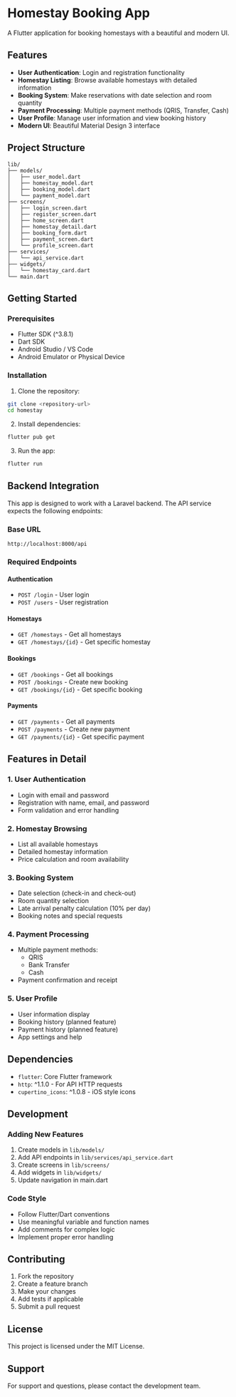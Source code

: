# Homestay Booking App

A Flutter application for booking homestays with a beautiful and modern UI.

## Features

- **User Authentication**: Login and registration functionality
- **Homestay Listing**: Browse available homestays with detailed information
- **Booking System**: Make reservations with date selection and room quantity
- **Payment Processing**: Multiple payment methods (QRIS, Transfer, Cash)
- **User Profile**: Manage user information and view booking history
- **Modern UI**: Beautiful Material Design 3 interface

## Project Structure

```
lib/
├── models/
│   ├── user_model.dart
│   ├── homestay_model.dart
│   ├── booking_model.dart
│   └── payment_model.dart
├── screens/
│   ├── login_screen.dart
│   ├── register_screen.dart
│   ├── home_screen.dart
│   ├── homestay_detail.dart
│   ├── booking_form.dart
│   ├── payment_screen.dart
│   └── profile_screen.dart
├── services/
│   └── api_service.dart
├── widgets/
│   └── homestay_card.dart
└── main.dart
```

## Getting Started

### Prerequisites

- Flutter SDK (^3.8.1)
- Dart SDK
- Android Studio / VS Code
- Android Emulator or Physical Device

### Installation

1. Clone the repository:
```bash
git clone <repository-url>
cd homestay
```

2. Install dependencies:
```bash
flutter pub get
```

3. Run the app:
```bash
flutter run
```

## Backend Integration

This app is designed to work with a Laravel backend. The API service expects the following endpoints:

### Base URL
```
http://localhost:8000/api
```

### Required Endpoints

#### Authentication
- `POST /login` - User login
- `POST /users` - User registration

#### Homestays
- `GET /homestays` - Get all homestays
- `GET /homestays/{id}` - Get specific homestay

#### Bookings
- `GET /bookings` - Get all bookings
- `POST /bookings` - Create new booking
- `GET /bookings/{id}` - Get specific booking

#### Payments
- `GET /payments` - Get all payments
- `POST /payments` - Create new payment
- `GET /payments/{id}` - Get specific payment

## Features in Detail

### 1. User Authentication
- Login with email and password
- Registration with name, email, and password
- Form validation and error handling

### 2. Homestay Browsing
- List all available homestays
- Detailed homestay information
- Price calculation and room availability

### 3. Booking System
- Date selection (check-in and check-out)
- Room quantity selection
- Late arrival penalty calculation (10% per day)
- Booking notes and special requests

### 4. Payment Processing
- Multiple payment methods:
  - QRIS
  - Bank Transfer
  - Cash
- Payment confirmation and receipt

### 5. User Profile
- User information display
- Booking history (planned feature)
- Payment history (planned feature)
- App settings and help

## Dependencies

- `flutter`: Core Flutter framework
- `http`: ^1.1.0 - For API HTTP requests
- `cupertino_icons`: ^1.0.8 - iOS style icons

## Development

### Adding New Features

1. Create models in `lib/models/`
2. Add API endpoints in `lib/services/api_service.dart`
3. Create screens in `lib/screens/`
4. Add widgets in `lib/widgets/`
5. Update navigation in main.dart

### Code Style

- Follow Flutter/Dart conventions
- Use meaningful variable and function names
- Add comments for complex logic
- Implement proper error handling

## Contributing

1. Fork the repository
2. Create a feature branch
3. Make your changes
4. Add tests if applicable
5. Submit a pull request

## License

This project is licensed under the MIT License.

## Support

For support and questions, please contact the development team.
